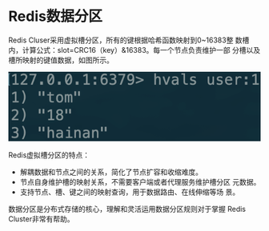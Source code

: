# Redis数据分区

Redis Cluser采用虚拟槽分区，所有的键根据哈希函数映射到0~16383整 数槽内，计算公式：slot=CRC16（key）&16383。每一个节点负责维护一部 分槽以及槽所映射的键值数据，如图所示。

![](../../.gitbook/assets/image%20%2845%29.png)

Redis虚拟槽分区的特点： 

* 解耦数据和节点之间的关系，简化了节点扩容和收缩难度。 
* 节点自身维护槽的映射关系，不需要客户端或者代理服务维护槽分区 元数据。 
* 支持节点、槽、键之间的映射查询，用于数据路由、在线伸缩等场 景。 

数据分区是分布式存储的核心，理解和灵活运用数据分区规则对于掌握 Redis Cluster非常有帮助。

